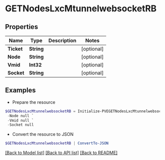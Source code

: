 # GETNodesLxcMtunnelwebsocketRB
## Properties

Name | Type | Description | Notes
------------ | ------------- | ------------- | -------------
**Ticket** | **String** |  | [optional] 
**Node** | **String** |  | [optional] 
**Vmid** | **Int32** |  | [optional] 
**Socket** | **String** |  | [optional] 

## Examples

- Prepare the resource
```powershell
$GETNodesLxcMtunnelwebsocketRB = Initialize-PVEGETNodesLxcMtunnelwebsocketRB  -Ticket null `
 -Node null `
 -Vmid null `
 -Socket null
```

- Convert the resource to JSON
```powershell
$GETNodesLxcMtunnelwebsocketRB | ConvertTo-JSON
```

[[Back to Model list]](../README.md#documentation-for-models) [[Back to API list]](../README.md#documentation-for-api-endpoints) [[Back to README]](../README.md)

